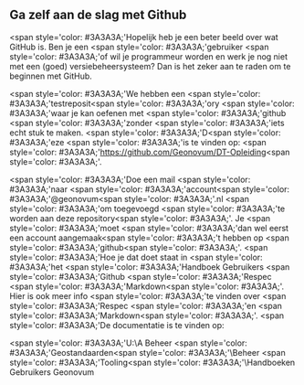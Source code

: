 ## Ga zelf aan de slag met Github

<span style='color: #3A3A3A;'Hopelijk heb je een beter beeld over wat GitHub is. Ben je een</span> <span style='color: #3A3A3A;'gebruiker</span> <span style='color: #3A3A3A;'of wil je programmeur worden en werk je nog niet met een (goed) versiebeheersysteem? Dan is het zeker aan te raden om te beginnen met GitHub.</span>

<span style='color: #3A3A3A;'We hebben een</span> <span style='color: #3A3A3A;'testreposit</span><span style='color: #3A3A3A;'ory</span> <span style='color: #3A3A3A;'waar je kan oefenen met</span> <span style='color: #3A3A3A;'github</span> <span style='color: #3A3A3A;'zonder</span> <span style='color: #3A3A3A;'iets echt stuk te maken.</span> <span style='color: #3A3A3A;'D</span><span style='color: #3A3A3A;'eze</span> <span style='color: #3A3A3A;'is te vinden op:</span> <span style='color: #3A3A3A;'https://github.com/Geonovum/DT-Opleiding</span><span style='color: #3A3A3A;'.</span>

<span style='color: #3A3A3A;'Doe een mail</span> <span style='color: #3A3A3A;'naar</span> <span style='color: #3A3A3A;'account</span><span style='color: #3A3A3A;'@geonovum</span><span style='color: #3A3A3A;'.nl</span> <span style='color: #3A3A3A;'om toegevoegd</span> <span style='color: #3A3A3A;'te worden aan deze repository</span><span style='color: #3A3A3A;'. Je</span> <span style='color: #3A3A3A;'moet</span> <span style='color: #3A3A3A;'dan wel eerst een account aangemaak</span><span style='color: #3A3A3A;'t hebben op</span> <span style='color: #3A3A3A;'github</span><span style='color: #3A3A3A;'.</span> <span style='color: #3A3A3A;'Hoe je dat doet staat in</span> <span style='color: #3A3A3A;'het</span> <span style='color: #3A3A3A;'Handboek Gebruikers</span> <span style='color: #3A3A3A;'Github</span> <span style='color: #3A3A3A;'Respec</span> <span style='color: #3A3A3A;'Markdown</span><span style='color: #3A3A3A;'. Hier is ook meer info</span> <span style='color: #3A3A3A;'te vinden over</span> <span style='color: #3A3A3A;'Respec</span> <span style='color: #3A3A3A;'en</span> <span style='color: #3A3A3A;'Markdown</span><span style='color: #3A3A3A;'.</span> <span style='color: #3A3A3A;'De documentatie is te vinden op:</span> 

<span style='color: #3A3A3A;'U:\\A Beheer</span> <span style='color: #3A3A3A;'Geostandaarden</span><span style='color: #3A3A3A;'\\Beheer</span> <span style='color: #3A3A3A;'Tooling</span><span style='color: #3A3A3A;'\\Handboeken Gebruikers Geonovum</span>

